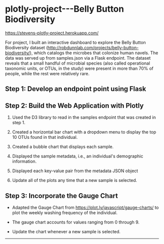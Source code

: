 # plotly-project---Belly Button Biodiversity

https://stevens-plotly-project.herokuapp.com/ 

For project, I built an interactive dashboard to explore the Belly Button Biodiversity dataset (http://robdunnlab.com/projects/belly-button-biodiversity/), which catalogs the microbes that colonize human navels. The data was served up from samples.json via a Flask endpoint.
The dataset reveals that a small handful of microbial species (also called operational taxonomic units, or OTUs, in the study) were present in more than 70% of people, while the rest were relatively rare.

## Step 1: Develop an endpoint point using Flask 

## Step 2: Build the Web Application with Plotly 

1. Used the D3 library to read in the samples endpoint that was created in step 1.

2. Created a horizontal bar chart with a dropdown menu to display the top 10 OTUs found in that individual.

3. Created a bubble chart that displays each sample.

4. Displayed the sample metadata, i.e., an individual's demographic information.

5. Displayed each key-value pair from the metadata JSON object

6. Update all of the plots any time that a new sample is selected.

## Step 3: Incorporate the Gauge Chart 

* Adapted the Gauge Chart from <https://plot.ly/javascript/gauge-charts/> to plot the weekly washing frequency of the individual.

* The gauge chart accounts for values ranging from 0 through 9.

* Update the chart whenever a new sample is selected.

- - -



